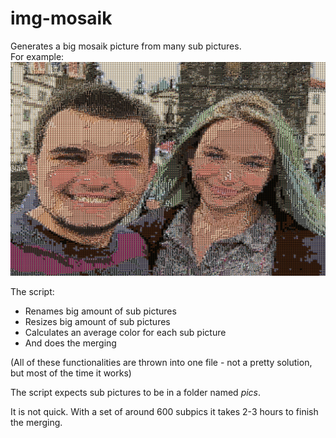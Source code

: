 # img-mosaik

Generates a big mosaik picture from many sub pictures.  
For example:  
![](https://github.com/Arotte/img-mosaik/blob/master/imgs/merged.PNG)  
  
  
The script:  
* Renames big amount of sub pictures
* Resizes big amount of sub pictures
* Calculates an average color for each sub picture
* And does the merging  
  
(All of these functionalities are thrown into one file - not a pretty solution, but most of the time it works)  
  
The script expects sub pictures to be in a folder named *pics*.  
  
  
It is not quick. With a set of  around 600 subpics it takes 2-3 hours to finish the merging.
